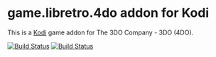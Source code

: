 # game.libretro.4do addon for Kodi

This is a [Kodi](http://kodi.tv) game addon for The 3DO Company - 3DO (4DO).

[![Build Status](https://travis-ci.org/kodi-game/game.libretro.4do.svg?branch=master)](https://travis-ci.org/kodi-game/game.libretro.4do)
[![Build Status](https://ci.appveyor.com/api/projects/status/github/kodi-game/game.libretro.4do?svg=true)](https://ci.appveyor.com/project/kodi-game/game-libretro-4do)
